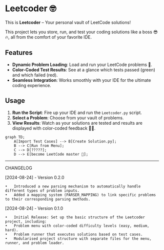 # Leetcoder 🤓

This is **Leetcoder** – Your personal vault of LeetCode solutions! 

This project lets you store, run, and test your coding solutions like a boss 😎 🔥, all from the comfort of your favorite IDE.

## Features
- **Dynamic Problem Loading**: Load and run your LeetCode problems 🤯.
- **Color-Coded Test Results**: See at a glance which tests passed (green) and which failed (red).
- **Seamless Integration**: Works smoothly with your IDE for the ultimate coding experience.

## Usage
1. **Run the Script**: Fire up your IDE and run the `Leetcoder.py` script.
2. **Select a Problem**: Choose from your vault of problems.
3. **View Results**: Watch as your solutions are tested and results are displayed with color-coded feedback 🧑‍🎨.


```mermaid
graph TD;
    A[Import Test Cases] --> B[Create Solution.py];
    B --> C[Run from Menu];
    C --> D[?????];
    D --> E[become LeetCode master 🎉];
```

---
CHANGELOG

[2024-08-24] - Version 0.2.0


   	•	Introduced a new parsing mechanism to automatically handle different types of problem inputs.
	•	Added a mapping system (PARSER_MAPPING) to link specific problems to their corresponding parsing methods.


[2024-08-24] - Version 0.1.0


    •	Initial Release: Set up the basic structure of the Leetcoder project, including:
    •	Problem menu with color-coded difficulty levels (easy, medium, hard).
    •	Problem runner that executes solutions based on test cases.
    •	Modularised project structure with separate files for the menu, runner, and problem loader.